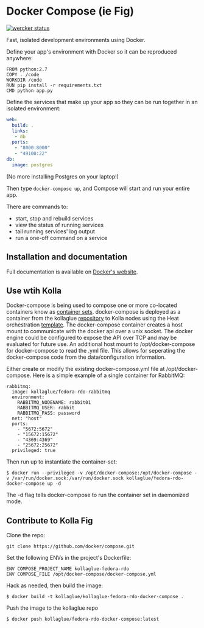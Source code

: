 Docker Compose (ie Fig)
=======================

[![wercker status](https://app.wercker.com/status/d5dbac3907301c3d5ce735e2d5e95a5b/s/master "wercker status")](https://app.wercker.com/project/bykey/d5dbac3907301c3d5ce735e2d5e95a5b)

Fast, isolated development environments using Docker.

Define your app's environment with Docker so it can be reproduced anywhere:

    FROM python:2.7
    COPY . /code
    WORKDIR /code
    RUN pip install -r requirements.txt
    CMD python app.py

Define the services that make up your app so they can be run together in an isolated environment:

```yaml
web:
  build: .
  links:
   - db
  ports:
   - "8000:8000"
   - "49100:22"
db:
  image: postgres
```

(No more installing Postgres on your laptop!)

Then type `docker-compose up`, and Compose will start and run your entire app.

There are commands to:

 - start, stop and rebuild services
 - view the status of running services
 - tail running services' log output
 - run a one-off command on a service

Installation and documentation
------------------------------

Full documentation is available on [Docker's website](https://docs.docker.com/compose/).

Use wtih Kolla
--------------

Docker-compose is being used to compose one or more co-located containers know
as [container sets][]. docker-compose is deployed as a container from the
kollaglue [repository][] to Kolla nodes using the Heat orchestration
[template]. The docker-compose container creates a host mount to communicate
with the docker api over a unix socket. The docker engine could be configured
to expose the API over TCP and may be evaluated for future use. An additional
host mount to /opt/docker-compose for docker-compose to read the .yml file.
This allows for seperating the docker-compose code from the data/configuration
information.

Either create or modify the existing docker-compose.yml file at
/opt/docker-compose. Here is a simple example of a single container for
RabbitMQ:

```
rabbitmq:
  image: kollaglue/fedora-rdo-rabbitmq
  environment:
    RABBITMQ_NODENAME: rabbit01
    RABBITMQ_USER: rabbit
    RABBITMQ_PASS: password
  net: "host"
  ports:
    - "5672:5672"
    - "15672:15672"
    - "4369:4369"
    - "25672:25672"
  privileged: true
```

Then run up to instantiate the container-set:
```
$ docker run --privileged -v /opt/docker-compose:/opt/docker-compose -v /var/run/docker.sock:/var/run/docker.sock kollaglue/fedora-rdo-docker-compose up -d
```
The -d flag tells docker-compose to run the container set in daemonized mode.

[container sets]: https://github.com/stackforge/kolla/blob/master/specs/containerize-openstack.rst
[template]: https://github.com/stackforge/kolla/tree/master/devenv
[repository]: https://registry.hub.docker.com/u/kollaglue/fedora-rdo-docker-compose/

Contribute to Kolla Fig
-----------------------

Clone the repo:
```
git clone https://github.com/docker/compose.git
```
Set the following ENVs in the project's Dockerfile:
```
ENV COMPOSE_PROJECT_NAME kollaglue-fedora-rdo
ENV COMPOSE_FILE /opt/docker-compose/docker-compose.yml
```
Hack as needed, then build the image:
```
$ docker build -t kollaglue/kollaglue-fedora-rdo-docker-compose .
```
Push the image to the kollaglue repo
```
$ docker push kollaglue/fedora-rdo-docker-compose:latest
```

